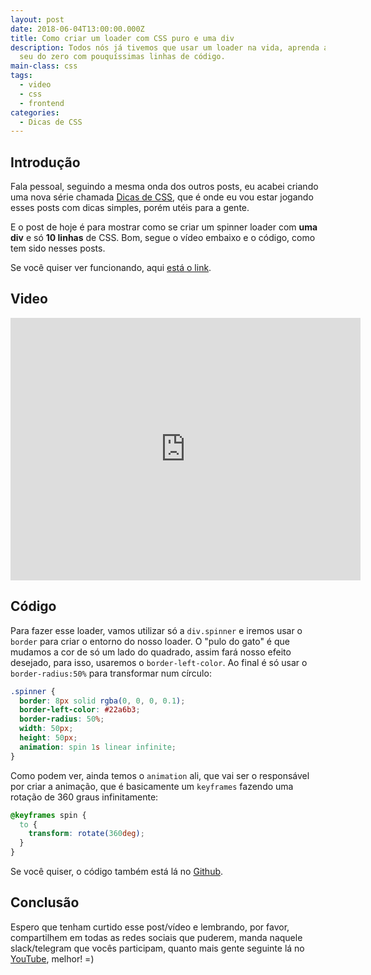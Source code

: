 ```yaml
---
layout: post
date: 2018-06-04T13:00:00.000Z
title: Como criar um loader com CSS puro e uma div
description: Todos nós já tivemos que usar um loader na vida, aprenda a criar o
  seu do zero com pouquíssimas linhas de código.
main-class: css
tags:
  - video
  - css
  - frontend
categories:
  - Dicas de CSS
---
```


## Introdução

Fala pessoal, seguindo a mesma onda dos outros posts, eu acabei criando uma nova série chamada [Dicas de CSS](https://willianjusten.com.br/series/#dicas-de-css), que é onde eu vou estar jogando esses posts com dicas simples, porém utéis para a gente.

E o post de hoje é para mostrar como se criar um spinner loader com **uma div** e só **10 linhas** de CSS. Bom, segue o vídeo embaixo e o código, como tem sido nesses posts.

Se você quiser ver funcionando, aqui [está o link](https://labs.willianjusten.com.br/spinner-loader/).

## Video

<iframe width="560" height="420" src="https://www.youtube.com/embed/j3rOA1spG8A" frameborder="0" allowfullscreen></iframe>

## Código

Para fazer esse loader, vamos utilizar só a `div.spinner` e iremos usar o `border` para criar o entorno do nosso loader. O "pulo do gato" é que mudamos a cor de só um lado do quadrado, assim fará nosso efeito desejado, para isso, usaremos o `border-left-color`. Ao final é só usar o `border-radius:50%` para transformar num círculo:

```css
.spinner {
  border: 8px solid rgba(0, 0, 0, 0.1);
  border-left-color: #22a6b3;
  border-radius: 50%;
  width: 50px;
  height: 50px;
  animation: spin 1s linear infinite;
}
```

Como podem ver, ainda temos o `animation` ali, que vai ser o responsável por criar a animação, que é basicamente um `keyframes` fazendo uma rotação de 360 graus infinitamente:

```css
@keyframes spin {
  to {
    transform: rotate(360deg);
  }
}
```

Se você quiser, o código também está lá no [Github](https://github.com/willianjusten/labs/blob/gh-pages/spinner-loader/index.html).

## Conclusão

Espero que tenham curtido esse post/vídeo e lembrando, por favor, compartilhem em todas as redes sociais que puderem, manda naquele slack/telegram que vocês participam, quanto mais gente seguinte lá no [YouTube](https://www.youtube.com/WillianJustenCursos?sub_confirmation=1), melhor! =)
